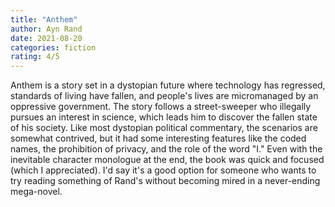 ```yaml
---
title: "Anthem"
author: Ayn Rand
date: 2021-08-20
categories: fiction
rating: 4/5
---
```


Anthem is a story set in a dystopian future where technology has regressed, standards of living have fallen, and people's lives are micromanaged by an oppressive government. The story follows a street-sweeper who illegally pursues an interest in science, which leads him to discover the fallen state of his society. Like most dystopian political commentary, the scenarios are somewhat contrived, but it had some interesting features like the coded names, the prohibition of privacy, and the role of the word "I." Even with the inevitable character monologue at the end, the book was quick and focused (which I appreciated). I'd say it's a good option for someone who wants to try reading something of Rand's without becoming mired in a never-ending mega-novel.

